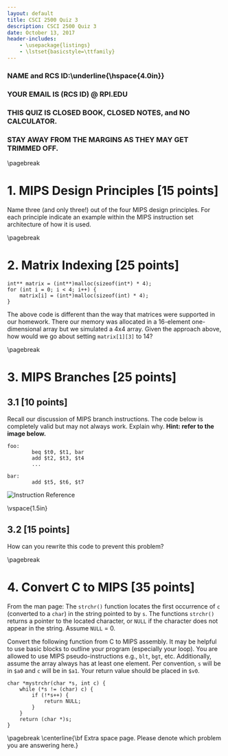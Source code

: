```yaml
---
layout: default
title: CSCI 2500 Quiz 3
description: CSCI 2500 Quiz 3
date: October 13, 2017
header-includes:
    - \usepackage{listings}
    - \lstset{basicstyle=\ttfamily}
---
```


### NAME and RCS ID:\underline{\hspace{4.0in}}
### YOUR EMAIL IS (RCS ID) @ RPI.EDU

### THIS QUIZ IS CLOSED BOOK, CLOSED NOTES, and NO CALCULATOR.
### STAY AWAY FROM THE MARGINS AS THEY MAY GET TRIMMED OFF.

\pagebreak

# 1.  MIPS Design Principles [15 points]

Name three (and only three!) out of the four MIPS design principles.
For each principle indicate an example within the MIPS instruction set architecture of how it is used.

\pagebreak

# 2.  Matrix Indexing [25 points]

~~~
int** matrix = (int**)malloc(sizeof(int*) * 4);
for (int i = 0; i < 4; i++) {
    matrix[i] = (int*)malloc(sizeof(int) * 4);
}
~~~

The above code is different than the way that matrices were supported in our homework.
There our memory was allocated in a 16-element one-dimensional array but we simulated a 4x4 array.
Given the approach above, how would we go about setting `matrix[1][3]` to 14?

\pagebreak

# 3.  MIPS Branches [25 points]

## 3.1 [10 points]

Recall our discussion of MIPS branch instructions.
The code below is completely valid but may not always work.
Explain why.
**Hint: refer to the image below.**

~~~
foo:
        beq $t0, $t1, bar
        add $t2, $t3, $t4
        ...

bar:
        add $t5, $t6, $t7
~~~

![Instruction Reference](InstructionsCard.PNG)

\vspace{1.5in}

## 3.2 [15 points]

How can you rewrite this code to prevent this problem?

\pagebreak

# 4.  Convert C to MIPS [35 points]

From the man page: The `strchr()` function locates the first occurrence of `c` (converted to a
`char`) in the string pointed to by `s`.
The functions `strchr()` returns a pointer to the located character, or `NULL` if the character does not appear in the string.
Assume `NULL` = 0.

Convert the following function from C to MIPS assembly.
It may be helpful to use basic blocks to outline your program (especially your loop).
You are allowed to use MIPS pseudo-instructions e.g., `blt`, `bgt`, etc.
Additionally, assume the array always has at least one element.
Per convention, `s` will be in `$a0` and `c` will be in `$a1`.
Your return value should be placed in `$v0`.

~~~
char *mystrchr(char *s, int c) {
    while (*s != (char) c) {
        if (!*s++) {
            return NULL;
        }
    }
    return (char *)s;
}
~~~

\pagebreak
\centerline{\bf Extra space page. Please denote which problem you are answering here.}
